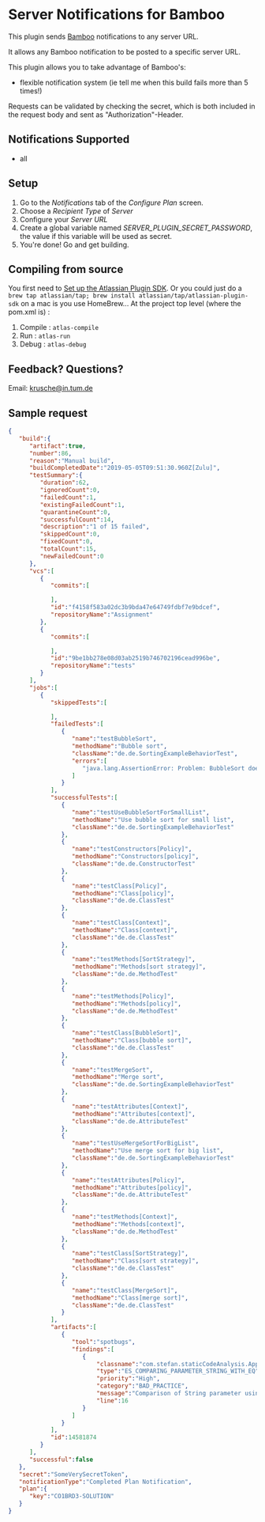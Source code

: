Server Notifications for Bamboo
==============================

This plugin sends [Bamboo](https://www.atlassian.com/software/bamboo) notifications to any server URL.

It allows any Bamboo notification to be posted to a specific server URL.

This plugin allows you to take advantage of Bamboo's:

-	flexible notification system (ie tell me when this build fails more than 5 times!)

Requests can be validated by checking the secret, which is both included in the request body and sent as "Authorization"-Header.

Notifications Supported
-----------------------

-	all

Setup
-----

1.	Go to the *Notifications* tab of the *Configure Plan* screen.
2.	Choose a *Recipient Type* of *Server*
3.	Configure your *Server URL*
4.  Create a global variable named *SERVER_PLUGIN_SECRET_PASSWORD*, the value if this variable will be used as secret.
5.	You're done! Go and get building.

Compiling from source
---------------------

You first need to [Set up the Atlassian Plugin SDK](https://developer.atlassian.com/docs/getting-started/set-up-the-atlassian-plugin-sdk-and-build-a-project). Or you could just do a `brew tap atlassian/tap; brew install atlassian/tap/atlassian-plugin-sdk` on a mac is you use HomeBrew... At the project top level (where the pom.xml is) :

1.	Compile : `atlas-compile`
2.	Run : `atlas-run`
3.	Debug : `atlas-debug`

Feedback? Questions?
--------------------

Email: krusche@in.tum.de


Sample request
--------------
```json
{
   "build":{
      "artifact":true,
      "number":86,
      "reason":"Manual build",
      "buildCompletedDate":"2019-05-05T09:51:30.960Z[Zulu]",
      "testSummary":{
         "duration":62,
         "ignoredCount":0,
         "failedCount":1,
         "existingFailedCount":1,
         "quarantineCount":0,
         "successfulCount":14,
         "description":"1 of 15 failed",
         "skippedCount":0,
         "fixedCount":0,
         "totalCount":15,
         "newFailedCount":0
      },
      "vcs":[
         {
            "commits":[

            ],
            "id":"f4158f583a02dc3b9bda47e64749fdbf7e9bdcef",
            "repositoryName":"Assignment"
         },
         {
            "commits":[

            ],
            "id":"9be1bb278e08d03ab2519b746702196cead996be",
            "repositoryName":"tests"
         }
      ],
      "jobs":[
         {
            "skippedTests":[

            ],
            "failedTests":[
               {
                  "name":"testBubbleSort",
                  "methodName":"Bubble sort",
                  "className":"de.de.SortingExampleBehaviorTest",
                  "errors":[
                     "java.lang.AssertionError: Problem: BubbleSort does not sort correctly expected:<[Mon Feb 15 00:00:00 GMT 2016, Sat Apr 15 00:00:00 GMT 2017, Fri Sep 15 00:00:00 GMT 2017, Thu Nov 08 00:00:00 GMT 2018]> but was:<[Thu Nov 08 00:00:00 GMT 2018, Sat Apr 15 00:00:00 GMT 2017, Mon Feb 15 00:00:00 GMT 2016, Fri Sep 15 00:00:00 GMT 2017]>\n\tat org.junit.Assert.fail(Assert.java:88)\n\tat org.junit.Assert.failNotEquals(Assert.java:834)\n\tat org.junit.Assert.assertEquals(Assert.java:118)\n\tat de.de.SortingExampleBehaviorTest.testBubbleSort(SortingExampleBehaviorTest.java:37)\n\tat sun.reflect.NativeMethodAccessorImpl.invoke0(Native Method)\n\tat sun.reflect.NativeMethodAccessorImpl.invoke(NativeMethodAccessorImpl.java:62)\n\tat sun.reflect.DelegatingMethodAccessorImpl.invoke(DelegatingMethodAccessorImpl.java:43)\n\tat java.lang.reflect.Method.invoke(Method.java:498)\n\tat org.junit.runners.model.FrameworkMethod$1.runReflectiveCall(FrameworkMethod.java:50)\n\tat org.junit.internal.runners.model.ReflectiveCallable.run(ReflectiveCallable.java:12)\n\tat org.junit.runners.model.FrameworkMethod.invokeExplosively(FrameworkMethod.java:47)\n\tat org.junit.internal.runners.statements.InvokeMethod.evaluate(InvokeMethod.java:17)\n\tat org.junit.internal.runners.statements.FailOnTimeout$CallableStatement.call(FailOnTimeout.java:298)\n\tat org.junit.internal.runners.statements.FailOnTimeout$CallableStatement.call(FailOnTimeout.java:292)\n\tat java.util.concurrent.FutureTask.run(FutureTask.java:266)\n\tat java.lang.Thread.run(Thread.java:748)\n"
                  ]
               }
            ],
            "successfulTests":[
               {
                  "name":"testUseBubbleSortForSmallList",
                  "methodName":"Use bubble sort for small list",
                  "className":"de.de.SortingExampleBehaviorTest"
               },
               {
                  "name":"testConstructors[Policy]",
                  "methodName":"Constructors[policy]",
                  "className":"de.de.ConstructorTest"
               },
               {
                  "name":"testClass[Policy]",
                  "methodName":"Class[policy]",
                  "className":"de.de.ClassTest"
               },
               {
                  "name":"testClass[Context]",
                  "methodName":"Class[context]",
                  "className":"de.de.ClassTest"
               },
               {
                  "name":"testMethods[SortStrategy]",
                  "methodName":"Methods[sort strategy]",
                  "className":"de.de.MethodTest"
               },
               {
                  "name":"testMethods[Policy]",
                  "methodName":"Methods[policy]",
                  "className":"de.de.MethodTest"
               },
               {
                  "name":"testClass[BubbleSort]",
                  "methodName":"Class[bubble sort]",
                  "className":"de.de.ClassTest"
               },
               {
                  "name":"testMergeSort",
                  "methodName":"Merge sort",
                  "className":"de.de.SortingExampleBehaviorTest"
               },
               {
                  "name":"testAttributes[Context]",
                  "methodName":"Attributes[context]",
                  "className":"de.de.AttributeTest"
               },
               {
                  "name":"testUseMergeSortForBigList",
                  "methodName":"Use merge sort for big list",
                  "className":"de.de.SortingExampleBehaviorTest"
               },
               {
                  "name":"testAttributes[Policy]",
                  "methodName":"Attributes[policy]",
                  "className":"de.de.AttributeTest"
               },
               {
                  "name":"testMethods[Context]",
                  "methodName":"Methods[context]",
                  "className":"de.de.MethodTest"
               },
               {
                  "name":"testClass[SortStrategy]",
                  "methodName":"Class[sort strategy]",
                  "className":"de.de.ClassTest"
               },
               {
                  "name":"testClass[MergeSort]",
                  "methodName":"Class[merge sort]",
                  "className":"de.de.ClassTest"
               }
            ],
            "artifacts":[
               {
                  "tool":"spotbugs",
                  "findings":[
                     {
                         "classname":"com.stefan.staticCodeAnalysis.App",
                         "type":"ES_COMPARING_PARAMETER_STRING_WITH_EQ",
                         "priority":"High",
                         "category":"BAD_PRACTICE",
                         "message":"Comparison of String parameter using == or != in com.stefan.staticCodeAnalysis.App.equalString(String)",
                         "line":16
                     }
                  ]
               }
            ],
            "id":14581874
         }
      ],
      "successful":false
   },
   "secret":"SomeVerySecretToken",
   "notificationType":"Completed Plan Notification",
   "plan":{
      "key":"CO1BRD3-SOLUTION"
   }
}

```